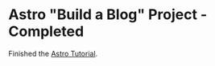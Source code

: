 # Astro "Build a Blog" Project - Completed

Finished the [Astro Tutorial](https://docs.astro.build/en/tutorial/0-introduction/).
